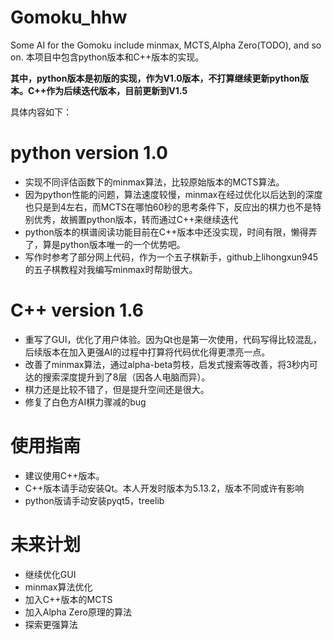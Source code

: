 # Gomoku_hhw
Some AI for the Gomoku include minmax, MCTS,Alpha Zero(TODO), and so on.
本项目中包含python版本和C++版本的实现。

**其中，python版本是初版的实现，作为V1.0版本，不打算继续更新python版本。C++作为后续迭代版本，目前更新到V1.5**

具体内容如下：

# python version 1.0
* 实现不同评估函数下的minmax算法，比较原始版本的MCTS算法。
* 因为python性能的问题，算法速度较慢，minmax在经过优化以后达到的深度也只是到4左右，而MCTS在哪怕60秒的思考条件下，反应出的棋力也不是特别优秀，故搁置python版本，转而通过C++来继续迭代
* python版本的棋谱阅读功能目前在C++版本中还没实现，时间有限，懒得弄了，算是python版本唯一的一个优势吧。
* 写作时参考了部分网上代码，作为一个五子棋新手，github上lihongxun945的五子棋教程对我编写minmax时帮助很大。

# C++ version 1.6
* 重写了GUI，优化了用户体验。因为Qt也是第一次使用，代码写得比较混乱，后续版本在加入更强AI的过程中打算将代码优化得更漂亮一点。
* 改善了minmax算法，通过alpha-beta剪枝，启发式搜索等改善，将3秒内可达的搜索深度提升到了8层（因各人电脑而异）。
* 棋力还是比较不错了，但是提升空间还是很大。
* 修复了白色方AI棋力骤减的bug

# 使用指南
* 建议使用C++版本。
* C++版本请手动安装Qt。本人开发时版本为5.13.2，版本不同或许有影响
* python版请手动安装pyqt5，treelib

# 未来计划
* 继续优化GUI
* minmax算法优化
* 加入C++版本的MCTS
* 加入Alpha Zero原理的算法
* 探索更强算法
